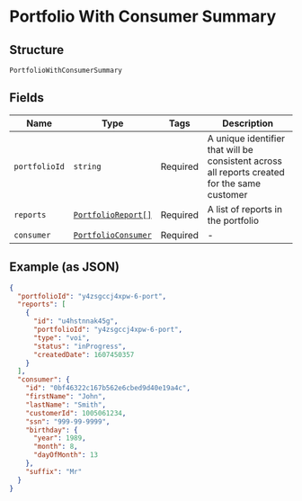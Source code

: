 
# Portfolio With Consumer Summary

## Structure

`PortfolioWithConsumerSummary`

## Fields

| Name | Type | Tags | Description |
|  --- | --- | --- | --- |
| `portfolioId` | `string` | Required | A unique identifier that will be consistent across all reports created for the same customer |
| `reports` | [`PortfolioReport[]`](../../doc/models/portfolio-report.md) | Required | A list of reports in the portfolio |
| `consumer` | [`PortfolioConsumer`](../../doc/models/portfolio-consumer.md) | Required | - |

## Example (as JSON)

```json
{
  "portfolioId": "y4zsgccj4xpw-6-port",
  "reports": [
    {
      "id": "u4hstnnak45g",
      "portfolioId": "y4zsgccj4xpw-6-port",
      "type": "voi",
      "status": "inProgress",
      "createdDate": 1607450357
    }
  ],
  "consumer": {
    "id": "0bf46322c167b562e6cbed9d40e19a4c",
    "firstName": "John",
    "lastName": "Smith",
    "customerId": 1005061234,
    "ssn": "999-99-9999",
    "birthday": {
      "year": 1989,
      "month": 8,
      "dayOfMonth": 13
    },
    "suffix": "Mr"
  }
}
```

